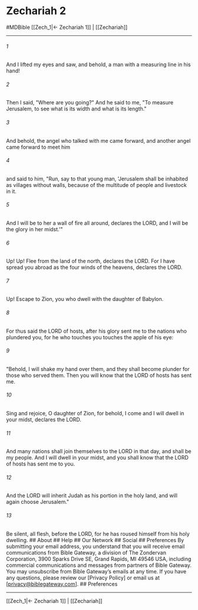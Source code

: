# Zechariah 2
#MDBible
[[Zech_1|← Zechariah 1]] | [[Zechariah]]

***






###### 1 


And I lifted my eyes and saw, and behold, a man with a measuring line in his hand! 





###### 2 


Then I said, "Where are you going?" And he said to me, "To measure Jerusalem, to see what is its width and what is its length." 





###### 3 


And behold, the angel who talked with me came forward, and another angel came forward to meet him 





###### 4 


and said to him, "Run, say to that young man, 'Jerusalem shall be inhabited as villages without walls, because of the multitude of people and livestock in it. 





###### 5 


And I will be to her a wall of fire all around, declares the LORD, and I will be the glory in her midst.'" 





###### 6 


Up! Up! Flee from the land of the north, declares the LORD. For I have spread you abroad as the four winds of the heavens, declares the LORD. 





###### 7 


Up! Escape to Zion, you who dwell with the daughter of Babylon. 





###### 8 


For thus said the LORD of hosts, after his glory sent me to the nations who plundered you, for he who touches you touches the apple of his eye: 





###### 9 


"Behold, I will shake my hand over them, and they shall become plunder for those who served them. Then you will know that the LORD of hosts has sent me. 





###### 10 


Sing and rejoice, O daughter of Zion, for behold, I come and I will dwell in your midst, declares the LORD. 





###### 11 


And many nations shall join themselves to the LORD in that day, and shall be my people. And I will dwell in your midst, and you shall know that the LORD of hosts has sent me to you. 





###### 12 


And the LORD will inherit Judah as his portion in the holy land, and will again choose Jerusalem." 





###### 13 


Be silent, all flesh, before the LORD, for he has roused himself from his holy dwelling. ## About ## Help ## Our Network ## Social ## Preferences By submitting your email address, you understand that you will receive email communications from Bible Gateway, a division of The Zondervan Corporation, 3900 Sparks Drive SE, Grand Rapids, MI 49546 USA, including commercial communications and messages from partners of Bible Gateway. You may unsubscribe from Bible Gateway&rsquo;s emails at any time. If you have any questions, please review our [Privacy Policy] or email us at [privacy@biblegateway.com]. ## Preferences

***

[[Zech_1|← Zechariah 1]] | [[Zechariah]]
